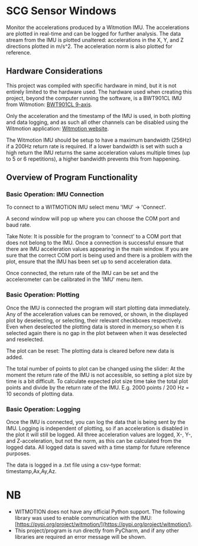 # SCG Sensor Windows

Monitor the accelerations produced by a Witmotion IMU. The accelerations are plotted in real-time
and can be logged for further analysis. The data stream from the IMU is plotted unaltered: accelerations in the
X, Y, and Z directions plotted in m/s^2. The acceleration norm is also plotted for reference.

## Hardware Considerations

This project was compiled with specific hardware in mind, but it is not entirely limited to the hardware
used. The hardware used when creating this project, beyond the computer running the software, is a BWT901CL
IMU from Witmotion: [BWT901CL 9-axis](https://www.wit-motion.com/9-axis/witmotion-bluetooth-2-0-mult.html).

Only the acceleration and the timestamp of the IMU is used, in both plotting and data logging, and as such all other
channels can be disabled using the Witmotion application: [Witmotion website](https://www.wit-motion.com/).

The Witmotion IMU should be setup to have a maximum bandwidth (256Hz) if a 200Hz return rate is required. If a lower
bandwidth is set with such a high return the IMU returns the same acceleration values multiple times (up to 5 or
6 repetitions), a higher bandwidth prevents this from happening.

## Overview of Program Functionality

### Basic Operation: IMU Connection

To connect to a WITMOTION IMU select menu 'IMU' -> 'Connect'.

A second window will pop up where you can choose the COM port and baud rate.

Take Note: It is possible for the program to 'connect' to a COM port that does not belong to the IMU.
Once a connection is successful ensure that there are IMU acceleration values appearing in the main
window. If you are sure that the correct COM port is being used and there is a problem with the plot,
ensure that the IMU has been set up to send acceleration data.

Once connected, the return rate of the IMU can be set and the accelerometer can be calibrated in the
'IMU' menu item.

### Basic Operation: Plotting

Once the IMU is connected the program will start plotting data immediately. Any of the acceleration values can
be removed, or shown, in the displayed plot by deselecting, or selecting, their relevant checkboxes respectively.
Even when deselected the plotting data is stored in memory,so when it is selected again there is no gap in the plot
between when it was deselected and reselected.

The plot can be reset: The plotting data is cleared before new data is added.

The total number of points to plot can be changed using the slider: At the moment the return rate of the IMU is not
accessible, so setting a plot size by time is a bit difficult. To calculate expected plot size time take the total
plot points and divide by the return rate of the IMU. E.g. 2000 points / 200 Hz = 10 seconds of plotting data.

### Basic Operation: Logging

Once the IMU is connected, you can log the data that is being sent by the IMU. Logging is independent of plotting,
so if an acceleration is disabled in the plot it will still be logged. All three acceleration values are logged,
X-, Y-, and Z-acceleration, but not the norm, as this can be calculated from the logged data. All logged data
is saved with a time stamp for future reference purposes.

The data is logged in a .txt file using a csv-type format: timestamp,Ax,Ay,Az.

# NB

- WITMOTION does not have any official Python support. The following library was used to enable
  communication with the IMU: [https://pypi.org/project/witmotion/](https://pypi.org/project/witmotion/).
- This project/program is run directly from PyCharm, and if any other libraries are required an error
  message will be shown.